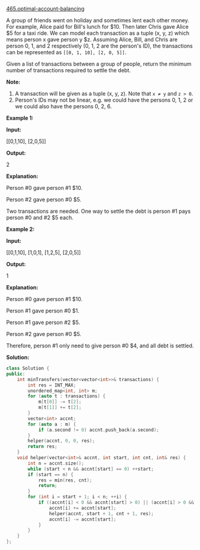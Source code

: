 [465.optimal-account-balancing](https://leetcode.com/problems/optimal-account-balancing/)  

A group of friends went on holiday and sometimes lent each other money. For example, Alice paid for Bill's lunch for $10. Then later Chris gave Alice $5 for a taxi ride. We can model each transaction as a tuple (x, y, z) which means person x gave person y $z. Assuming Alice, Bill, and Chris are person 0, 1, and 2 respectively (0, 1, 2 are the person's ID), the transactions can be represented as `[[0, 1, 10], [2, 0, 5]]`.

Given a list of transactions between a group of people, return the minimum number of transactions required to settle the debt.

**Note:**

1.  A transaction will be given as a tuple (x, y, z). Note that `x ≠ y` and `z > 0`.
2.  Person's IDs may not be linear, e.g. we could have the persons 0, 1, 2 or we could also have the persons 0, 2, 6.

**Example 1:**

  
**Input:**
  
\[\[0,1,10\], \[2,0,5\]\]
  

  
**Output:**
  
2
  

  
**Explanation:**
  
Person #0 gave person #1 $10.
  
Person #2 gave person #0 $5.
  

  
Two transactions are needed. One way to settle the debt is person #1 pays person #0 and #2 $5 each.
  

**Example 2:**

  
**Input:**
  
\[\[0,1,10\], \[1,0,1\], \[1,2,5\], \[2,0,5\]\]
  

  
**Output:**
  
1
  

  
**Explanation:**
  
Person #0 gave person #1 $10.
  
Person #1 gave person #0 $1.
  
Person #1 gave person #2 $5.
  
Person #2 gave person #0 $5.
  

  
Therefore, person #1 only need to give person #0 $4, and all debt is settled.  



**Solution:**  

```cpp
class Solution {
public:
    int minTransfers(vector<vector<int>>& transactions) {
        int res = INT_MAX;
        unordered_map<int, int> m;
        for (auto t : transactions) {
            m[t[0]] -= t[2];
            m[t[1]] += t[2];
        }
        vector<int> accnt;
        for (auto a : m) {
            if (a.second != 0) accnt.push_back(a.second);
        }
        helper(accnt, 0, 0, res);
        return res;
    }
    void helper(vector<int>& accnt, int start, int cnt, int& res) {
        int n = accnt.size();
        while (start < n && accnt[start] == 0) ++start;
        if (start == n) {
            res = min(res, cnt);
            return;
        }
        for (int i = start + 1; i < n; ++i) {
            if ((accnt[i] < 0 && accnt[start] > 0) || (accnt[i] > 0 && accnt[start] < 0)) {
                accnt[i] += accnt[start];
                helper(accnt, start + 1, cnt + 1, res);
                accnt[i] -= accnt[start];
            }
        }
    }
};
```
      